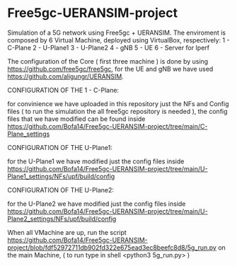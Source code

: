 # Free5gc-UERANSIM-project
Simulation of a 5G network using Free5gc + UERANSIM. The enviroment is composed by 6 Virtual Machine, deployed using VirtualBox, respectively:
1 - C-Plane 
2 - U-Plane1
3 - U-Plane2
4 - gNB
5 - UE
6 - Server for Iperf

The configuration of the Core ( first three machine ) is done by using https://github.com/free5gc/free5gc, for the UE and gNB we have used https://github.com/aligungr/UERANSIM.

CONFIGURATION OF THE 1 - C-Plane:

for convinience we have uploaded in this repository just the NFs and Config files ( to run the simulation the all free5gc repository is needed ),
the config files that we have modified can be found inside https://github.com/Bofa14/Free5gc-UERANSIM-project/tree/main/C-Plane_settings

CONFIGURATION OF THE U-Plane1:

for the U-Plane1 we have modified just the config files inside https://github.com/Bofa14/Free5gc-UERANSIM-project/tree/main/U-Plane1_settings/NFs/upf/build/config

CONFIGURATION OF THE U-Plane2:

for the U-Plane2 we have modified just the config files inside https://github.com/Bofa14/Free5gc-UERANSIM-project/tree/main/U-Plane2_settings/NFs/upf/build/config








When all VMachine are up, run the script https://github.com/Bofa14/Free5gc-UERANSIM-project/blob/fdf52972711db902fd322e675ead3ec8beefc8d8/5g_run.py on the main Machine, ( to run type in shell <python3 5g_run.py> )


